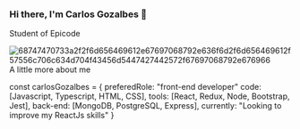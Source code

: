 ### Hi there, I'm Carlos Gozalbes 👋

Student of Epicode

![68747470733a2f2f6d656469612e67697068792e636f6d2f6d656469612f57556c706c634d704f43456d5447427442572f67697068792e676966](https://user-images.githubusercontent.com/84912506/174496643-118bdf02-8e07-4424-bda4-1c14a5651729.gif) A little more about me

const carlosGozalbes = {
  preferedRole: "front-end developer"
  code: [Javascript, Typescript, HTML, CSS],
  tools: [React, Redux, Node, Bootstrap, Jest],
  back-end: [MongoDB, PostgreSQL, Express],
  currently: "Looking to improve my ReactJs skills"
}
